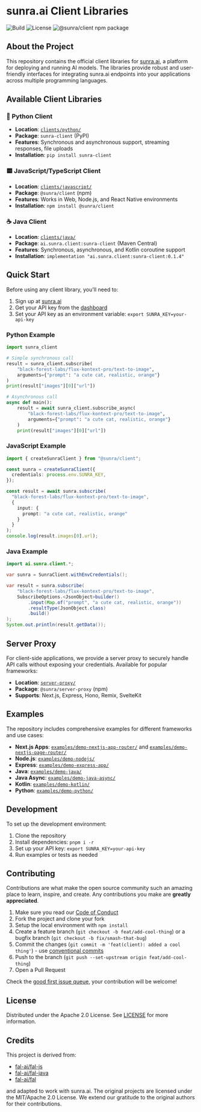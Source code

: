 # sunra.ai Client Libraries

![Build](https://img.shields.io/github/actions/workflow/status/sunra-ai/sunra-clients/build.yml?style=flat-square)
![License](https://img.shields.io/github/license/sunra-ai/sunra-clients?style=flat-square)
![@sunra/client npm package](https://img.shields.io/npm/v/@sunra/client?color=%237527D7&label=JavaScript&style=flat-square)

## About the Project

This repository contains the official client libraries for [sunra.ai](https://sunra.ai), a platform for deploying and running AI models. The libraries provide robust and user-friendly interfaces for integrating sunra.ai endpoints into your applications across multiple programming languages.

## Available Client Libraries

### 🐍 Python Client
- **Location**: [`clients/python/`](./clients/python/)
- **Package**: `sunra-client` (PyPI)
- **Features**: Synchronous and asynchronous support, streaming responses, file uploads
- **Installation**: `pip install sunra-client`

### 🟨 JavaScript/TypeScript Client
- **Location**: [`clients/javascript/`](./clients/javascript/)
- **Package**: `@sunra/client` (npm)
- **Features**: Works in Web, Node.js, and React Native environments
- **Installation**: `npm install @sunra/client`

### ☕ Java Client
- **Location**: [`clients/java/`](./clients/java/)
- **Package**: `ai.sunra.client:sunra-client` (Maven Central)
- **Features**: Synchronous, asynchronous, and Kotlin coroutine support
- **Installation**: `implementation "ai.sunra.client:sunra-client:0.1.4"`

## Quick Start

Before using any client library, you'll need to:

1. Sign up at [sunra.ai](https://sunra.ai)
2. Get your API key from the [dashboard](https://sunra.ai/dashboard/keys)
3. Set your API key as an environment variable: `export SUNRA_KEY=your-api-key`

### Python Example

```python
import sunra_client

# Simple synchronous call
result = sunra_client.subscribe(
    "black-forest-labs/flux-kontext-pro/text-to-image",
    arguments={"prompt": "a cute cat, realistic, orange"}
)
print(result["images"][0]["url"])

# Asynchronous call
async def main():
    result = await sunra_client.subscribe_async(
        "black-forest-labs/flux-kontext-pro/text-to-image",
        arguments={"prompt": "a cute cat, realistic, orange"}
    )
    print(result["images"][0]["url"])
```

### JavaScript Example

```typescript
import { createSunraClient } from "@sunra/client";

const sunra = createSunraClient({
  credentials: process.env.SUNRA_KEY,
});

const result = await sunra.subscribe(
  "black-forest-labs/flux-kontext-pro/text-to-image",
  {
    input: {
      prompt: "a cute cat, realistic, orange"
    }
  }
);
console.log(result.images[0].url);
```

### Java Example

```java
import ai.sunra.client.*;

var sunra = SunraClient.withEnvCredentials();

var result = sunra.subscribe(
    "black-forest-labs/flux-kontext-pro/text-to-image",
    SubscribeOptions.<JsonObject>builder()
        .input(Map.of("prompt", "a cute cat, realistic, orange"))
        .resultType(JsonObject.class)
        .build()
);
System.out.println(result.getData());
```

## Server Proxy

For client-side applications, we provide a server proxy to securely handle API calls without exposing your credentials. Available for popular frameworks:

- **Location**: [`server-proxy/`](./server-proxy/)
- **Package**: `@sunra/server-proxy` (npm)
- **Supports**: Next.js, Express, Hono, Remix, SvelteKit

## Examples

The repository includes comprehensive examples for different frameworks and use cases:

- **Next.js Apps**: [`examples/demo-nextjs-app-router/`](./examples/demo-nextjs-app-router/) and [`examples/demo-nextjs-page-router/`](./examples/demo-nextjs-page-router/)
- **Node.js**: [`examples/demo-nodejs/`](./examples/demo-nodejs/)
- **Express**: [`examples/demo-express-app/`](./examples/demo-express-app/)
- **Java**: [`examples/demo-java/`](./examples/demo-java/)
- **Java Async**: [`examples/demo-java-async/`](./examples/demo-java-async/)
- **Kotlin**: [`examples/demo-kotlin/`](./examples/demo-kotlin/)
- **Python**: [`examples/demo-python/`](./examples/demo-python/)

## Development

To set up the development environment:

1. Clone the repository
2. Install dependencies: `pnpm i -r`
3. Set up your API key: `export SUNRA_KEY=your-api-key`
4. Run examples or tests as needed

## Contributing

Contributions are what make the open source community such an amazing place to learn, inspire, and create. Any contributions you make are **greatly appreciated**.

1. Make sure you read our [Code of Conduct](./CODE_OF_CONDUCT.md)
2. Fork the project and clone your fork
3. Setup the local environment with `npm install`
4. Create a feature branch (`git checkout -b feat/add-cool-thing`) or a bugfix branch (`git checkout -b fix/smash-that-bug`)
5. Commit the changes (`git commit -m 'feat(client): added a cool thing'`) - use [conventional commits](https://conventionalcommits.org)
6. Push to the branch (`git push --set-upstream origin feat/add-cool-thing`)
7. Open a Pull Request

Check the [good first issue queue](https://github.com/sunra-ai/sunra-clients/labels/good+first+issue), your contribution will be welcome!

## License

Distributed under the Apache 2.0 License. See [LICENSE](./LICENSE) for more information.

## Credits

This project is derived from:

- [fal-ai/fal-js](https://github.com/fal-ai/fal-js)
- [fal-ai/fal-java](https://github.com/fal-ai/fal-java)
- [fal-ai/fal](https://github.com/fal-ai/fal/tree/main/projects/fal_client)

and adapted to work with sunra.ai. The original projects are licensed under the MIT/Apache 2.0 License. We extend our gratitude to the original authors for their contributions.
